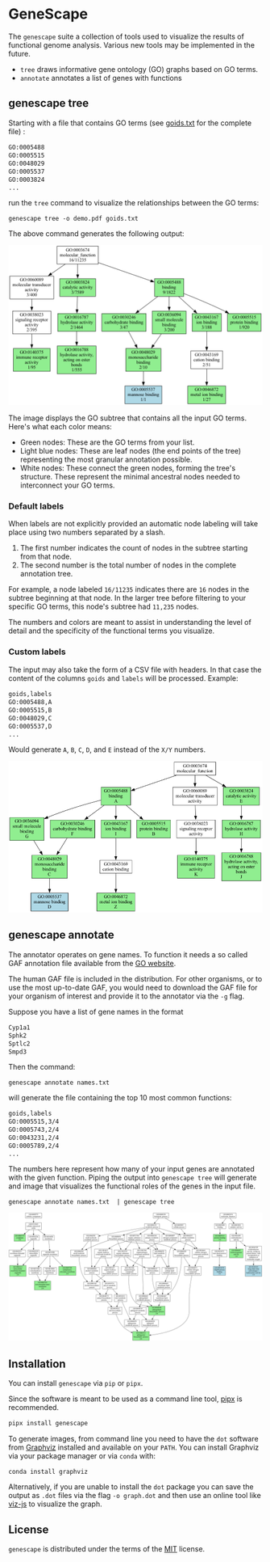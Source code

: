 # GeneScape

The `genescape` suite a collection of tools used to visualize the results of functional genome analysis. Various new tools may be implemented in the future.

* `tree` draws informative gene ontology (GO) graphs based on GO terms.
* `annotate` annotates a list of genes with functions

## genescape tree

Starting with a file that contains GO terms (see [goids.txt](src/genescape/data/goids.txt) for the complete file)
:

```
GO:0005488
GO:0005515
GO:0048029
GO:0005537
GO:0003824
...
```

run the `tree` command to visualize the relationships between the GO terms:

```console
genescape tree -o demo.pdf goids.txt 
```

The above command generates the following output:

![Example output](docs/images/demo.png)

The image displays the GO subtree that contains all the input GO terms. Here's what each color means:

* Green nodes: These are the GO terms from your list.
* Light blue nodes: These are leaf nodes (the end points of the tree) representing the most granular annotation possible.
* White nodes: These connect the green nodes, forming the tree's structure. These represent the minimal ancestral nodes needed to interconnect your GO terms.

### Default labels

When labels are not explicitly provided an automatic node labeling will take place using two numbers separated by a slash.

1. The first number indicates the count of nodes in the subtree starting from that node.
2. The second number is the total number of nodes in the complete annotation tree. 

For example, a node labeled `16/11235` indicates there are `16` nodes in the subtree beginning at that node. In the larger tree before filtering to your specific GO terms, this node's subtree had `11,235` nodes. 

The numbers and colors are meant to assist in understanding the level of detail and the specificity of the functional terms you visualize.

### Custom labels

The input may also take the form of a CSV file with headers. In that case the content of the columns `goids` and `labels` will be processed. Example:

```
goids,labels
GO:0005488,A
GO:0005515,B
GO:0048029,C
GO:0005537,D
...
```

Would generate `A`, `B`, `C`, `D`, and `E` instead of the `X/Y` numbers. 

![Example output with labels](docs/images/demo-labels.png)

## genescape annotate

The annotator operates on gene names. To function it needs a so called GAF annotation file available from the [GO website](http://current.geneontology.org/annotations/). 

The human GAF file is included in the distribution. For other organisms, or to use the most up-to-date GAF, you would need to download the GAF file for your organism of interest and provide it to the annotator via the `-g` flag.

Suppose you have a list of gene names in the format

```
Cyp1a1
Sphk2
Sptlc2
Smpd3
```

Then the command:

```bash
genescape annotate names.txt 
```

will generate the file containing the top 10 most common functions:

```
goids,labels
GO:0005515,3/4
GO:0005743,2/4
GO:0043231,2/4
GO:0005789,2/4
...
```

The numbers here represent how many of your input genes are annotated with the given function. 
Piping the output into `genescape tree` will generate and image that visualizes the functional roles of the genes in the input file.

```console
genescape annotate names.txt  | genescape tree
```

![Example output with labels](docs/images/genelist.png)

## Installation

You can install `genescape` via `pip` or `pipx`.

Since the software is meant to be used as a command line tool, [pipx][pipx] is recommended.

```bash
pipx install genescape
```

[pipx]: https://pipx.pypa.io/stable/

To generate images, from command line you need to have the `dot` software from [Graphviz](https://graphviz.org/) installed and available on your `PATH`. You can install Graphviz via your package manager or via `conda` with:

```console  
conda install graphviz
```

Alternatively, if you are unable to install the `dot` package you can save the output as `.dot` files via the flag `-o graph.dot` and then use an online tool like [viz-js](http://viz-js.com/) to visualize the graph.


## License

`genescape` is distributed under the terms of the [MIT](https://spdx.org/licenses/MIT.html) license.

